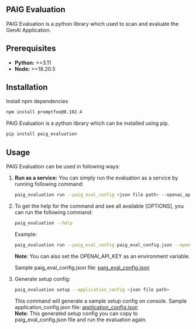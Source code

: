 ## PAIG Evaluation

PAIG Evaluation is a python library which used to scan and evaluate the GenAI Application.

## Prerequisites
* **Python:** >=3.11
* **Node:** >=18.20.5



## Installation <a name="Installation"></a>
Install npm dependencies
```bash
npm install promptfoo@0.102.4
```


PAIG Evaluation is a python library which can be installed using pip.
```bash
pip install paig_evaluation
```


## Usage <a name="usage"></a>
PAIG Evaluation can be used in following ways:
1. **Run as a service:** You can simply run the evaluation as a service by running following command:
    ```bash
    paig_evaluation run --paig_eval_config <json file path> --openai_api_key <your OPENAI API Key>
    ```
2. To get the help for the command and see all available [OPTIONS], you can run the following command:
    ```bash
    paig_evaluation --help
    ```
    Example:
    ```bash
    paig_evaluation run --paig_eval_config paig_eval_config.json --openai_api_key <API_KEY> 
    ```

    __Note__: You can also set the OPENAI_API_KEY as an environment variable.

    Sample paig_eval_config.json file: [paig_eval_config.json](paig_evaluation/paig_eval_config.json)
3. Generate setup config:
    ```bash
    paig_evaluation setup --application_config <json file path>
    ```
    This command will generate a sample setup config on console. Sample application_config.json file: [application_config.json](paig_evaluation/application_config.json)
    <br>__Note__: This generated setup config you can copy to paig_eval_config.json file and run the evaluation again.

